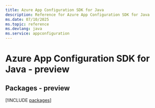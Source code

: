 ```yaml
---
title: Azure App Configuration SDK for Java
description: Reference for Azure App Configuration SDK for Java
ms.date: 07/10/2025
ms.topic: reference
ms.devlang: java
ms.service: appconfiguration
---
```

# Azure App Configuration SDK for Java - preview
## Packages - preview
[!INCLUDE [packages](app-configuration-index.md)]